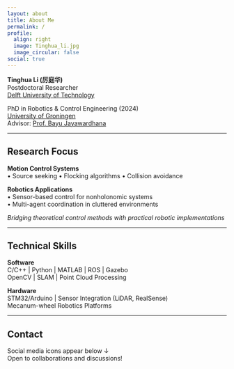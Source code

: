 ```yaml
---
layout: about
title: About Me
permalink: /
profile:
  align: right
  image: Tinghua_li.jpg
  image_circular: false
social: true
---
```


**Tinghua Li (厉庭华)**  
Postdoctoral Researcher  
[Delft University of Technology](https://www.tudelft.nl)  

PhD in Robotics & Control Engineering (2024)  
[University of Groningen](https://www.rug.nl)  
Advisor: [Prof. Bayu Jayawardhana](https://www.rug.nl/staff/b.jayawardhana)

---

## Research Focus

**Motion Control Systems**  
• Source seeking • Flocking algorithms • Collision avoidance  

**Robotics Applications**  
• Sensor-based control for nonholonomic systems  
• Multi-agent coordination in cluttered environments  

*Bridging theoretical control methods with practical robotic implementations*

---

## Technical Skills

**Software**  
C/C++ | Python | MATLAB | ROS | Gazebo  
OpenCV | SLAM | Point Cloud Processing  

**Hardware**  
STM32/Arduino | Sensor Integration (LiDAR, RealSense)  
Mecanum-wheel Robotics Platforms  

---

## Contact

Social media icons appear below ↓  
Open to collaborations and discussions!